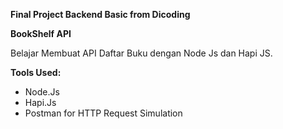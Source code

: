 **Final Project Backend Basic from Dicoding**

**BookShelf API**

Belajar Membuat API Daftar Buku dengan Node Js dan Hapi JS.

**Tools Used:**
 - Node.Js
 - Hapi.Js
 - Postman for HTTP Request Simulation
